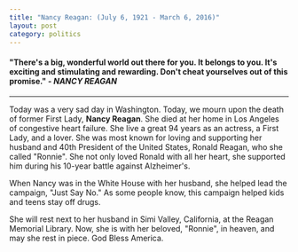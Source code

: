 ```yaml
---
title: "Nancy Reagan: (July 6, 1921 - March 6, 2016)"
layout: post
category: politics
---
```


#### "There's a big, wonderful world out there for you. It belongs to you. It's exciting and stimulating and rewarding. Don't cheat yourselves out of this promise." ***- NANCY REAGAN***
______

Today was a very sad day in Washington. Today, we mourn upon the death of former First Lady, **Nancy Reagan**. She died at her home in Los Angeles of congestive heart failure. She live a great 94 years as an actress, a First Lady, and a lover. She was most known for loving and supporting her husband and 40th President of the United States, Ronald Reagan, who she called "Ronnie". She not only loved Ronald with all her heart, she supported him during his 10-year battle against Alzheimer's.
<!--more-->
When Nancy was in the White House with her husband, she helped lead the campaign, "Just Say No." As some people know, this campaign helped kids and teens stay off drugs.

She will rest next to her husband in Simi Valley, California, at the Reagan Memorial Library. Now, she is with her beloved, "Ronnie", in heaven, and may she rest in piece. God Bless America.
